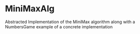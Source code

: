 # MiniMaxAlg
Abstracted Implementation of the MiniMax algorithm along with a NumbersGame example of a concrete implementation
